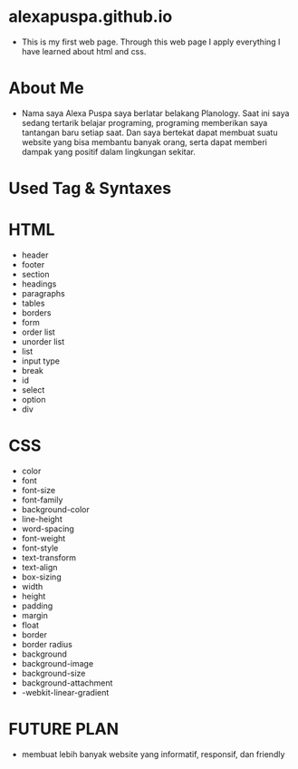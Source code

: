 # alexapuspa.github.io
- This is my first web page. Through this web page I apply everything I have learned about html and css.

# About Me
- Nama saya Alexa Puspa saya berlatar belakang Planology. Saat ini saya sedang tertarik belajar programing, programing memberikan saya tantangan baru setiap saat. Dan saya bertekat dapat membuat suatu website yang bisa membantu banyak orang, serta dapat memberi dampak yang positif dalam lingkungan sekitar.

# Used Tag & Syntaxes

# HTML

- header
- footer
- section
- headings
- paragraphs
- tables
- borders
- form
- order list
- unorder list
- list
- input type
- break 
- id 
- select
- option
- div

# CSS

- color
- font
- font-size
- font-family
- background-color
- line-height
- word-spacing
- font-weight
- font-style
- text-transform
- text-align
- box-sizing
- width
- height
- padding
- margin
- float
- border
- border radius
- background
- background-image
- background-size
- background-attachment
- -webkit-linear-gradient

# FUTURE PLAN
- membuat lebih banyak website yang informatif, responsif, dan friendly
